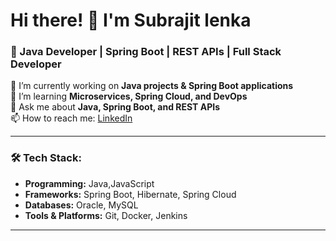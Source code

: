 # Hi there! 👋 I'm Subrajit lenka
### 🚀 Java Developer | Spring Boot | REST APIs | Full Stack Developer

🔭 I’m currently working on **Java projects & Spring Boot applications**  
🌱 I’m learning **Microservices, Spring Cloud, and DevOps**  
💬 Ask me about **Java, Spring Boot, and REST APIs**  
📫 How to reach me: [LinkedIn](www.linkedin.com/in/subrajit-lenka-86870134b)  

---

### 🛠 Tech Stack:
- **Programming:** Java,JavaScript  
- **Frameworks:** Spring Boot, Hibernate, Spring Cloud  
- **Databases:** Oracle, MySQL 
- **Tools & Platforms:** Git, Docker, Jenkins

---
